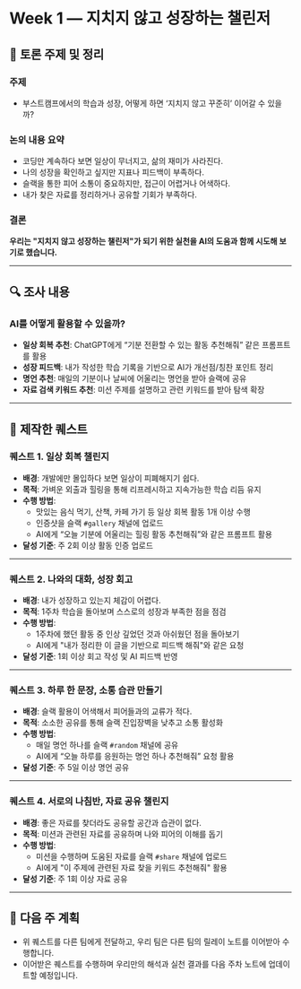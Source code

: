 # Week 1 — 지치지 않고 성장하는 챌린저

## 🧠 토론 주제 및 정리

### 주제
- 부스트캠프에서의 학습과 성장, 어떻게 하면 ‘지치지 않고 꾸준히’ 이어갈 수 있을까?

### 논의 내용 요약
- 코딩만 계속하다 보면 일상이 무너지고, 삶의 재미가 사라진다.
- 나의 성장을 확인하고 싶지만 지표나 피드백이 부족하다.
- 슬랙을 통한 피어 소통이 중요하지만, 접근이 어렵거나 어색하다.
- 내가 찾은 자료를 정리하거나 공유할 기회가 부족하다.

### 결론
**우리는 "지치지 않고 성장하는 챌린저"가 되기 위한 실천을 AI의 도움과 함께 시도해 보기로 했습니다.**

---

## 🔍 조사 내용

### AI를 어떻게 활용할 수 있을까?

- **일상 회복 추천**: ChatGPT에게 “기분 전환할 수 있는 활동 추천해줘” 같은 프롬프트를 활용
- **성장 피드백**: 내가 작성한 학습 기록을 기반으로 AI가 개선점/칭찬 포인트 정리
- **명언 추천**: 매일의 기분이나 날씨에 어울리는 명언을 받아 슬랙에 공유
- **자료 검색 키워드 추천**: 미션 주제를 설명하고 관련 키워드를 받아 탐색 확장

---

## 🧩 제작한 퀘스트

### 퀘스트 1. **일상 회복 챌린지**
- **배경**: 개발에만 몰입하다 보면 일상이 피폐해지기 쉽다.
- **목적**: 가벼운 외출과 힐링을 통해 리프레시하고 지속가능한 학습 리듬 유지
- **수행 방법**:
  - 맛있는 음식 먹기, 산책, 카페 가기 등 일상 회복 활동 1개 이상 수행
  - 인증샷을 슬랙 `#gallery` 채널에 업로드
  - AI에게 “오늘 기분에 어울리는 힐링 활동 추천해줘”와 같은 프롬프트 활용
- **달성 기준**: 주 2회 이상 활동 인증 업로드

---

### 퀘스트 2. **나와의 대화, 성장 회고**
- **배경**: 내가 성장하고 있는지 체감이 어렵다.
- **목적**: 1주차 학습을 돌아보며 스스로의 성장과 부족한 점을 점검
- **수행 방법**:
  - 1주차에 했던 활동 중 인상 깊었던 것과 아쉬웠던 점을 돌아보기
  - AI에게 "내가 정리한 이 글을 기반으로 피드백 해줘"와 같은 요청
- **달성 기준**: 1회 이상 회고 작성 및 AI 피드백 반영

---

### 퀘스트 3. **하루 한 문장, 소통 습관 만들기**
- **배경**: 슬랙 활용이 어색해서 피어들과의 교류가 적다.
- **목적**: 소소한 공유를 통해 슬랙 진입장벽을 낮추고 소통 활성화
- **수행 방법**:
  - 매일 명언 하나를 슬랙 `#random` 채널에 공유
  - AI에게 “오늘 하루를 응원하는 명언 하나 추천해줘” 요청 활용
- **달성 기준**: 주 5일 이상 명언 공유

---

### 퀘스트 4. **서로의 나침반, 자료 공유 챌린지**
- **배경**: 좋은 자료를 찾더라도 공유할 공간과 습관이 없다.
- **목적**: 미션과 관련된 자료를 공유하며 나와 피어의 이해를 돕기
- **수행 방법**:
  - 미션을 수행하며 도움된 자료를 슬랙 `#share` 채널에 업로드
  - AI에게 "이 주제에 관련된 자료 찾을 키워드 추천해줘" 활용
- **달성 기준**: 주 1회 이상 자료 공유

---

## 🔄 다음 주 계획

- 위 퀘스트를 다른 팀에게 전달하고, 우리 팀은 다른 팀의 릴레이 노트를 이어받아 수행합니다.
- 이어받은 퀘스트를 수행하며 우리만의 해석과 실천 결과를 다음 주차 노트에 업데이트할 예정입니다.
